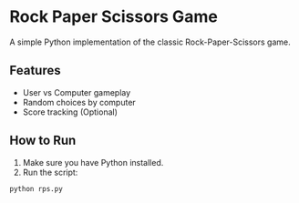 # Rock Paper Scissors Game

A simple Python implementation of the classic Rock-Paper-Scissors game.

## Features

- User vs Computer gameplay
- Random choices by computer
- Score tracking (Optional)

## How to Run

1. Make sure you have Python installed.
2. Run the script:

```bash
python rps.py
